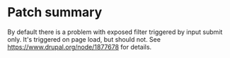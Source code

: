 # Patch summary

By default there is a problem with exposed filter triggered by input submit only. It's triggered on page load, but should not.
See https://www.drupal.org/node/1877678 for details.
